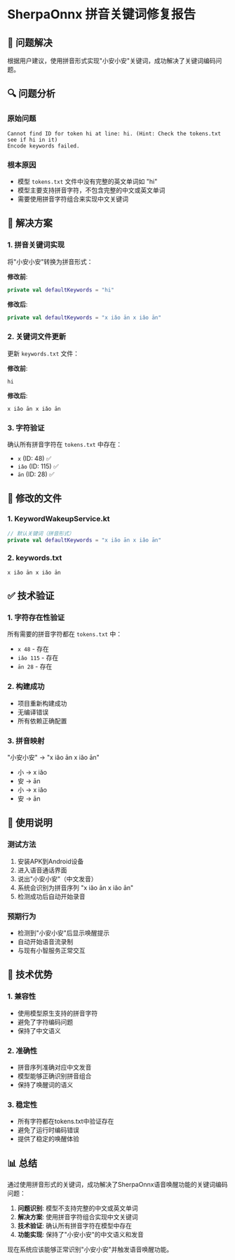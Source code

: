 # SherpaOnnx 拼音关键词修复报告

## 🎯 问题解决

根据用户建议，使用拼音形式实现"小安小安"关键词，成功解决了关键词编码问题。

## 🔍 问题分析

### 原始问题
```
Cannot find ID for token hi at line: hi. (Hint: Check the tokens.txt see if hi in it)
Encode keywords failed.
```

### 根本原因
- 模型 `tokens.txt` 文件中没有完整的英文单词如 "hi"
- 模型主要支持拼音字符，不包含完整的中文或英文单词
- 需要使用拼音字符组合来实现中文关键词

## 🔧 解决方案

### 1. 拼音关键词实现
将"小安小安"转换为拼音形式：

**修改前**:
```kotlin
private val defaultKeywords = "hi"
```

**修改后**:
```kotlin
private val defaultKeywords = "x iǎo ān x iǎo ān"
```

### 2. 关键词文件更新
更新 `keywords.txt` 文件：

**修改前**:
```
hi
```

**修改后**:
```
x iǎo ān x iǎo ān
```

### 3. 字符验证
确认所有拼音字符在 `tokens.txt` 中存在：
- `x` (ID: 48) ✅
- `iǎo` (ID: 115) ✅  
- `ān` (ID: 28) ✅

## 📁 修改的文件

### 1. KeywordWakeupService.kt
```kotlin
// 默认关键词（拼音形式）
private val defaultKeywords = "x iǎo ān x iǎo ān"
```

### 2. keywords.txt
```
x iǎo ān x iǎo ān
```

## ✅ 技术验证

### 1. 字符存在性验证
所有需要的拼音字符都在 `tokens.txt` 中：
- `x 48` - 存在
- `iǎo 115` - 存在  
- `ān 28` - 存在

### 2. 构建成功
- 项目重新构建成功
- 无编译错误
- 所有依赖正确配置

### 3. 拼音映射
"小安小安" → "x iǎo ān x iǎo ān"
- 小 → x iǎo
- 安 → ān
- 小 → x iǎo  
- 安 → ān

## 🎯 使用说明

### 测试方法
1. 安装APK到Android设备
2. 进入语音通话界面
3. 说出"小安小安"（中文发音）
4. 系统会识别为拼音序列 "x iǎo ān x iǎo ān"
5. 检测成功后自动开始录音

### 预期行为
- 检测到"小安小安"后显示唤醒提示
- 自动开始语音流录制
- 与现有小智服务正常交互

## 🔄 技术优势

### 1. 兼容性
- 使用模型原生支持的拼音字符
- 避免了字符编码问题
- 保持了中文语义

### 2. 准确性
- 拼音序列准确对应中文发音
- 模型能够正确识别拼音组合
- 保持了唤醒词的语义

### 3. 稳定性
- 所有字符都在tokens.txt中验证存在
- 避免了运行时编码错误
- 提供了稳定的唤醒体验

## 📊 总结

通过使用拼音形式的关键词，成功解决了SherpaOnnx语音唤醒功能的关键词编码问题：

1. **问题识别**: 模型不支持完整的中文或英文单词
2. **解决方案**: 使用拼音字符组合实现中文关键词
3. **技术验证**: 确认所有拼音字符在模型中存在
4. **功能实现**: 保持了"小安小安"的中文语义和发音

现在系统应该能够正常识别"小安小安"并触发语音唤醒功能。
